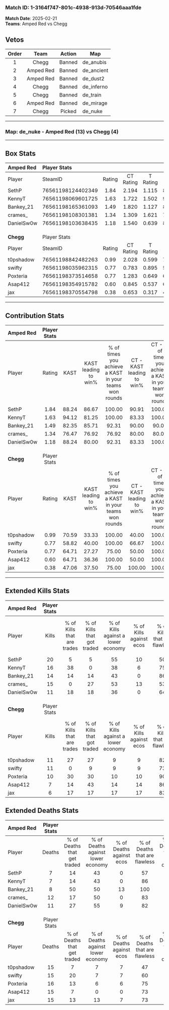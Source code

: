 ### Match ID: 1-3164f747-801c-4938-913d-70546aaa1fde  
**Match Date**: 2025-02-21  
**Teams**: Amped Red vs Chegg  

## Vetos  

| Order | Team | Action | Map |
| :---: | :--: | :----: | --- |
| 1 | Chegg | Banned | de_anubis |
| 2 | Amped Red | Banned | de_ancient |
| 3 | Amped Red | Banned | de_dust2 |
| 4 | Chegg | Banned | de_inferno |
| 5 | Chegg | Banned | de_train |
| 6 | Amped Red | Banned | de_mirage |
| 7 | Chegg | Picked | de_nuke |

---  

### **Map**: de_nuke - Amped Red (13) vs Chegg (4)  
---  

## Box Stats  

| **Amped Red** | Player Stats      |        |           |          |       |       |       |         |        |      |     |
| :- | :- | :-: | :-: | :-: | :-: | :-: | :-: | :-: | :-: | :-: | :-: |
| Player        | SteamID           | Rating | CT Rating | T Rating | KAST  |  ADR  | Kills | Assists | Deaths | K/D  | HS% |
| SethP         | 76561198124402349 |  1.84  |   2.194   |  1.115   | 88.24 | 102.8 |  20   |    2    |   7    | 2.86 | 35  |
| KennyT        | 76561198069601725 |  1.63  |   1.722   |  1.502   | 94.12 | 82.9  |  16   |    3    |   7    | 2.29 | 31  |
| Bankey_21     | 76561198165361093 |  1.49  |   1.820   |  1.127   | 82.35 | 101.5 |  14   |    7    |   8    | 1.75 | 42  |
| crames_       | 76561198108301381 |  1.34  |   1.309   |  1.621   | 76.47 | 96.4  |  15   |    4    |   12   | 1.25 | 33  |
| DanielSw0w    | 76561198103638435 |  1.18  |   1.540   |  0.639   | 88.24 | 65.1  |  11   |    9    |   11   | 1.00 | 45  |
|               |                   |        |           |          |       |       |       |         |        |      |     |
|               |                   |        |           |          |       |       |       |         |        |      |     |
|               |                   |        |           |          |       |       |       |         |        |      |     |
| **Chegg**     | Player Stats      |        |           |          |       |       |       |         |        |      |     |
| Player        | SteamID           | Rating | CT Rating | T Rating | KAST  |  ADR  | Kills | Assists | Deaths | K/D  | HS% |
| t0pshadow     | 76561198842482263 |  0.99  |   2.028   |  0.599   | 70.59 | 85.9  |  11   |    8    |   15   | 0.73 | 45  |
| swifty        | 76561198035962315 |  0.77  |   0.783   |  0.895   | 58.82 | 53.3  |  11   |    3    |   15   | 0.73 | 45  |
| Poxteria      | 76561198373514658 |  0.77  |   1.283   |  0.649   | 64.71 | 68.4  |  10   |    2    |   16   | 0.63 | 20  |
| Asap412       | 76561198354915782 |  0.60  |   0.845   |  0.537   | 64.71 | 47.5  |   7   |    4    |   15   | 0.47 | 71  |
| jax           | 76561198370554798 |  0.38  |   0.653   |  0.317   | 47.06 | 43.3  |   6   |    1    |   15   | 0.40 | 83  |
---  

## Contribution Stats  

| **Amped Red** | Player Stats |       |                      |                                                        |                           |                                                             |                          |                                                            |
| :- | :-: | :-: | :-: | :-: | :-: | :-: | :-: | :-: |
| Player        |    Rating    | KAST  | KAST leading to win% | % of times you achieve a KAST in your teams won rounds | CT - KAST leading to win% | CT - % of times you achieve a KAST in your teams won rounds | T - KAST leading to win% | T - % of times you achieve a KAST in your teams won rounds |
| SethP         |     1.84     | 88.24 |        86.67         |                         100.00                         |           90.91           |                           100.00                            |          75.00           |                           100.00                           |
| KennyT        |     1.63     | 94.12 |        81.25         |                         100.00                         |           83.33           |                           100.00                            |          75.00           |                           100.00                           |
| Bankey_21     |     1.49     | 82.35 |        85.71         |                         92.31                          |           90.00           |                            90.00                            |          75.00           |                           100.00                           |
| crames_       |     1.34     | 76.47 |        76.92         |                         76.92                          |           80.00           |                            80.00                            |          66.67           |                           66.67                            |
| DanielSw0w    |     1.18     | 88.24 |        80.00         |                         92.31                          |           83.33           |                           100.00                            |          66.67           |                           66.67                            |
|               |              |       |                      |                                                        |                           |                                                             |                          |                                                            |
|               |              |       |                      |                                                        |                           |                                                             |                          |                                                            |
|               |              |       |                      |                                                        |                           |                                                             |                          |                                                            |
| **Chegg**     | Player Stats |       |                      |                                                        |                           |                                                             |                          |                                                            |
| Player        |    Rating    | KAST  | KAST leading to win% | % of times you achieve a KAST in your teams won rounds | CT - KAST leading to win% | CT - % of times you achieve a KAST in your teams won rounds | T - KAST leading to win% | T - % of times you achieve a KAST in your teams won rounds |
| t0pshadow     |     0.99     | 70.59 |        33.33         |                         100.00                         |           40.00           |                           100.00                            |          28.57           |                           100.00                           |
| swifty        |     0.77     | 58.82 |        40.00         |                         100.00                         |           66.67           |                           100.00                            |          28.57           |                           100.00                           |
| Poxteria      |     0.77     | 64.71 |        27.27         |                         75.00                          |           50.00           |                           100.00                            |          14.29           |                           50.00                            |
| Asap412       |     0.60     | 64.71 |        36.36         |                         100.00                         |           50.00           |                           100.00                            |          28.57           |                           100.00                           |
| jax           |     0.38     | 47.06 |        37.50         |                         75.00                          |          100.00           |                           100.00                            |          16.67           |                           50.00                            |
---  

## Extended Kills Stats  

| **Amped Red** | Player Stats |                            |                            |                                    |                         |                              |                                 |                                       |                    |           |
| :- | :-: | :-: | :-: | :-: | :-: | :-: | :-: | :-: | :-: | :-: |
| Player        |    Kills     | % of Kills that are trades | % of Kills that got traded | % of Kills against a lower economy | % of Kills against ecos | % of Kills that are flawless | % of Kills that are close duels | % of Kills that are assisted by flash | Pistol Round Kills | AWP Kills |
| SethP         |      20      |             5              |             5              |                 55                 |           10            |              50              |                0                |                   5                   |         0          |     1     |
| KennyT        |      16      |             38             |             0              |                 38                 |            6            |              75              |                0                |                   6                   |         7          |     0     |
| Bankey_21     |      14      |             14             |             14             |                 43                 |            0            |              86              |                0                |                  14                   |         0          |     1     |
| crames_       |      15      |             0              |             27             |                 53                 |           13            |              53              |                7                |                   7                   |         0          |     4     |
| DanielSw0w    |      11      |             18             |             18             |                 36                 |            0            |              64              |                0                |                   0                   |         0          |     1     |
|               |              |                            |                            |                                    |                         |                              |                                 |                                       |                    |           |
|               |              |                            |                            |                                    |                         |                              |                                 |                                       |                    |           |
|               |              |                            |                            |                                    |                         |                              |                                 |                                       |                    |           |
| **Chegg**     | Player Stats |                            |                            |                                    |                         |                              |                                 |                                       |                    |           |
| Player        |    Kills     | % of Kills that are trades | % of Kills that got traded | % of Kills against a lower economy | % of Kills against ecos | % of Kills that are flawless | % of Kills that are close duels | % of Kills that are assisted by flash | Pistol Round Kills | AWP Kills |
| t0pshadow     |      11      |             27             |             27             |                 9                  |            9            |              82              |                0                |                   9                   |         0          |     2     |
| swifty        |      11      |             0              |             9              |                 9                  |            9            |              73              |                0                |                   0                   |         0          |     1     |
| Poxteria      |      10      |             30             |             30             |                 10                 |           10            |              90              |                0                |                  20                   |         3          |     0     |
| Asap412       |      7       |             14             |             43             |                 14                 |           14            |              86              |                0                |                   0                   |         0          |     0     |
| jax           |      6       |             17             |             17             |                 17                 |           17            |              83              |                0                |                   0                   |         0          |     2     |
## Extended Deaths Stats  

| **Amped Red** | Player Stats |                             |                                   |                          |                               |                            |                           |               |
| :- | :-: | :-: | :-: | :-: | :-: | :-: | :-: | :-: |
| Player        |    Deaths    | % of Deaths that get traded | % of Deaths against lower economy | % of Deaths against ecos | % of Deaths that are flawless | % of Deaths that are close | % of Deaths while blinded | Deaths to AWP |
| SethP         |      7       |             14              |                43                 |            0             |              57               |             0              |             0             |       0       |
| KennyT        |      7       |             14              |                43                 |            0             |              86               |             0              |             0             |       1       |
| Bankey_21     |      8       |             50              |                50                 |            13            |              100              |             0              |            13             |       1       |
| crames_       |      12      |             17              |                50                 |            0             |              83               |             0              |             8             |       1       |
| DanielSw0w    |      11      |             27              |                55                 |            9             |              82               |             0              |             9             |       0       |
|               |              |                             |                                   |                          |                               |                            |                           |               |
|               |              |                             |                                   |                          |                               |                            |                           |               |
|               |              |                             |                                   |                          |                               |                            |                           |               |
| **Chegg**     | Player Stats |                             |                                   |                          |                               |                            |                           |               |
| Player        |    Deaths    | % of Deaths that get traded | % of Deaths against lower economy | % of Deaths against ecos | % of Deaths that are flawless | % of Deaths that are close | % of Deaths while blinded | Deaths to AWP |
| t0pshadow     |      15      |              7              |                 7                 |            7             |              47               |             0              |             7             |       0       |
| swifty        |      15      |             20              |                 7                 |            7             |              60               |             0              |             0             |       2       |
| Poxteria      |      16      |             13              |                 6                 |            6             |              75               |             6              |            19             |       1       |
| Asap412       |      15      |              7              |                 0                 |            0             |              73               |             0              |             7             |       3       |
| jax           |      15      |             13              |                13                 |            7             |              73               |             0              |             0             |       1       |
